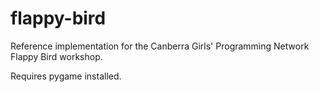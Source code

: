 # flappy-bird

Reference implementation for the Canberra Girls' Programming Network Flappy Bird workshop.

Requires pygame installed.
